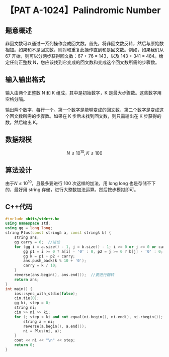 # 【PAT A-1024】Palindromic Number

## 题意概述

非回文数可以通过一系列操作变成回文数。首先，将非回文数反转，然后与原始数相加。如果和不是回文数，则对和重复此操作直到和是回文数。例如，如果我们从 67 开始，则可以分两步获得回文数：67 + 76 = 143，以及 143 + 341 = 484。给定任何正整数 N，您应该找到它变成的回文数和变成这个回文数所需的步骤数。

## 输入输出格式

输入由两个正整数 N 和 K 组成，其中是初始数字，K 是最大步骤数。这些数字用空格分隔。

输出两个数字，每行一个。第一个数字是能够变成的回文数，第二个数字是变成这个回文数所需的步骤数。如果在 K 步后未找到回文数，则只需输出在 K 步获得的数，然后输出 K。

## 数据规模

$$N\le{10}^{10},K\le 100$$

## 算法设计

由于$N\le{10}^{10}$，且最多要进行 100 次这样的加法，用 long long 也是存储不下的，最好用 string 存储，进行大整数加法运算。然后按步模拟即可。

## C++代码

```cpp
#include <bits/stdc++.h>
using namespace std;
using gg = long long;
string Plus(const string& a, const string& b) {
    string ans;
    gg carry = 0;  //进位
    for (gg i = a.size() - 1, j = b.size() - 1; i >= 0 or j >= 0 or carry != 0; --i, --j) {
        gg p1 = i >= 0 ? a[i] - '0' : 0, p2 = j >= 0 ? b[j] - '0' : 0;
        gg k = p1 + p2 + carry;
        ans.push_back(k % 10 + '0');
        carry = k / 10;
    }
    reverse(ans.begin(), ans.end());  //要进行翻转
    return ans;
}
int main() {
    ios::sync_with_stdio(false);
    cin.tie(0);
    gg ki, step = 0;
    string ni;
    cin >> ni >> ki;
    for (; step < ki and not equal(ni.begin(), ni.end(), ni.rbegin()); ++step) {
        string a = ni;
        reverse(a.begin(), a.end());
        ni = Plus(ni, a);
    }
    cout << ni << "\n" << step;
    return 0;
}
```
